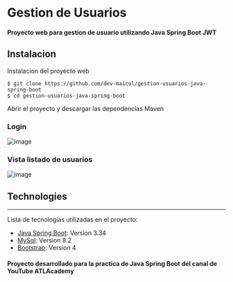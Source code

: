 # Gestion de Usuarios
#### Proyecto web para gestion de usuario utilizando Java Spring Boot JWT
## Instalacion
Instalacion del proyecto web
```
$ git clone https://github.com/dev-maicol/gestion-usuarios-java-spring-boot
$ cd gestion-usuarios-java-spring-boot
```
Abrir el proyecto y descargar las dependencias Maven
### Login
![image](https://github.com/user-attachments/assets/6cd12295-7abe-41d7-b6d0-fa568b9b56eb)
### Vista listado de usuarios
![image](https://github.com/user-attachments/assets/9a0dd31e-a91c-4d06-b658-6eaf3f33ccbc)
## Technologies
***
Lista de tecnologias utilizadas en el proyecto:
* [Java Spring Boot](https://start.spring.io/): Version 3.34
* [MySql](https://www.mysql.com/): Version 8.2
* [Bootstrap](https://getbootstrap.com/): Version 4

#### Proyecto desarrollado para la practica de Java Spring Boot del canal de YouTube ATLAcademy
